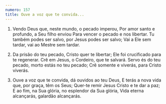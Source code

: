 ```yaml
---
numero: 157
title: Ouve a voz que te convida...
---
```

1. Vendo Deus que, neste mundo, o pecado imperou,
Por amor santo e profundo, a Seu filho enviou
Para vencer o pecado e nos libertar.
Tu também podes ser salvo, por Jesus podes ser salvo;
Vai a Ele sem tardar, vai ao Mestre sem tardar.

2. Da prisão do teu pecado, Cristo quer te libertar;
Ele foi crucificado para te regenerar.
Crê em Jesus, o Cordeiro, que te salvará.
Servo és do teu pecado, morto estás no teu pecado;
Crê somente e viverás, para Cristo viverás.

3. Ouve a voz que te convida, dá ouvidos ao teu Deus,
E terás a nova vida que, por graça, têm os Seus;
Quer-te remir Jesus Cristo e te dar a paz;
E ao fim, na Sua glória, no esplendor da Sua glória,
Vida eterna alcançarás, galardão alcançarás.
